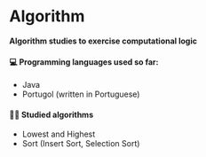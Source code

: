# Algorithm

**Algorithm studies to exercise computational logic**



#### :computer: **Programming languages used so far:**

- Java
- Portugol (written in Portuguese)



#### :man_technologist: **Studied algorithms**

- Lowest and Highest
- Sort (Insert Sort, Selection Sort)

